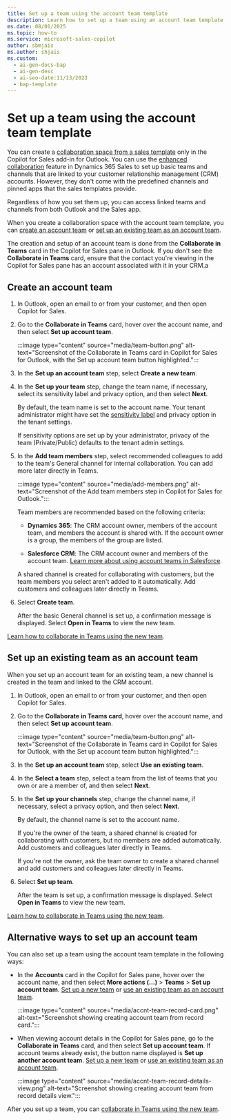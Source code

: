```yaml
---
title: Set up a team using the account team template
description: Learn how to set up a team using an account team template in the Copilot for Sales add-in for Outlook.
ms.date: 08/01/2025
ms.topic: how-to
ms.service: microsoft-sales-copilot
author: sbmjais
ms.author: shjais
ms.custom:
  - ai-gen-docs-bap
  - ai-gen-desc
  - ai-seo-date:11/13/2023
  - bap-template
---
```


# Set up a team using the account team template

You can create a [collaboration space from a sales template](./collaboration-space.md) only in the Copilot for Sales add-in for Outlook. You can use the [enhanced collaboration](/dynamics365/sales/teams-integration/teams-collaboration-enhanced-experience) feature in Dynamics 365 Sales to set up basic teams and channels that are linked to your customer relationship management (CRM) accounts. However, they don't come with the predefined channels and pinned apps that the sales templates provide.

Regardless of how you set them up, you can access linked teams and channels from both Outlook and the Sales app.

When you create a collaboration space with the account team template, you can [create an account team](#create-an-account-team) or [set up an existing team as an account team](#set-up-an-existing-team-as-an-account-team).

The creation and setup of an account team is done from the **Collaborate in Teams** card in the Copilot for Sales pane in Outlook. If you don't see the **Collaborate in Teams** card, ensure that the contact you're viewing in the Copilot for Sales pane has an account associated with it in your CRM.a

## Create an account team

1. In Outlook, open an email to or from your customer, and then open Copilot for Sales.

1. Go to the **Collaborate in Teams** card, hover over the account name, and then select **Set up account team**.

    :::image type="content" source="media/team-button.png" alt-text="Screenshot of the Collaborate in Teams card in Copilot for Sales for Outlook, with the Set up account team button highlighted.":::

1. In the **Set up an account team** step, select **Create a new team**.

1. In the **Set up your team** step, change the team name, if necessary, select its sensitivity label and privacy option, and then select **Next**.

    By default, the team name is set to the account name. Your tenant administrator might have set the [sensitivity label](/microsoftteams/sensitivity-labels) and privacy option in the tenant settings.

    If sensitivity options are set up by your administrator, privacy of the team (Private/Public) defaults to the tenant admin settings.

1. In the **Add team members** step, select recommended colleagues to add to the team's General channel for internal collaboration. You can add more later directly in Teams.

    :::image type="content" source="media/add-members.png" alt-text="Screenshot of the Add team members step in Copilot for Sales for Outlook.":::

    Team members are recommended based on the following criteria:

    - **Dynamics 365**: The CRM account owner, members of the account team, and members the account is shared with. If the account owner is a group, the members of the group are listed.

    - **Salesforce CRM**: The CRM account owner and members of the account team. [Learn more about using account teams in Salesforce](https://help.salesforce.com/s/articleView?id=sf.accountteam_enable.htm&type=5).

    A shared channel is created for collaborating with customers, but the team members you select aren't added to it automatically. Add customers and colleagues later directly in Teams.

1. Select **Create team**.

    After the basic General channel is set up, a confirmation message is displayed. Select **Open in Teams** to view the new team.

[Learn how to collaborate in Teams using the new team](collaborate-teams-newly-created-existing-team.md).

## Set up an existing team as an account team

When you set up an account team for an existing team, a new channel is created in the team and linked to the CRM account.

1. In Outlook, open an email to or from your customer, and then open Copilot for Sales.

1. Go to the **Collaborate in Teams card**, hover over the account name, and then select **Set up account team**.

    :::image type="content" source="media/team-button.png" alt-text="Screenshot of the Collaborate in Teams card in Copilot for Sales for Outlook, with the Set up account team button highlighted.":::

1. In the **Set up an account team** step, select **Use an existing team**.

1. In the **Select a team** step, select a team from the list of teams that you own or are a member of, and then select **Next**.

1. In the **Set up your channels** step, change the channel name, if necessary, select a privacy option, and then select **Next**.

    By default, the channel name is set to the account name.

    If you're the owner of the team, a shared channel is created for collaborating with customers, but no members are added automatically. Add customers and colleagues later directly in Teams.

    If you're not the owner, ask the team owner to create a shared channel and add customers and colleagues later directly in Teams.

1. Select **Set up team**.

    After the team is set up, a confirmation message is displayed. Select **Open in Teams** to view the new team.

[Learn how to collaborate in Teams using the new team](collaborate-teams-newly-created-existing-team.md).


## Alternative ways to set up an account team

You can also set up a team using the account team template in the following ways:

- In the **Accounts** card in the Copilot for Sales pane, hover over the account name, and then select **More actions (...)** > **Teams** > **Set up account team**. [Set up a new team](#create-an-account-team) or [use an existing team as an account team](#set-up-an-existing-team-as-an-account-team).

    :::image type="content" source="media/accnt-team-record-card.png" alt-text="Screenshot showing creating account team from record card.":::

- When viewing account details in the Copilot for Sales pane, go to the **Collaborate in Teams** card, and then select **Set up account team**. If account teams already exist, the button name displayed is **Set up another account team**. [Set up a new team](#create-an-account-team) or [use an existing team as an account team](#set-up-an-existing-team-as-an-account-team).

    :::image type="content" source="media/accnt-team-record-details-view.png" alt-text="Screenshot showing creating account team from record details view.":::

After you set up a team, you can [collaborate in Teams using the new team](collaborate-teams-newly-created-existing-team.md).
